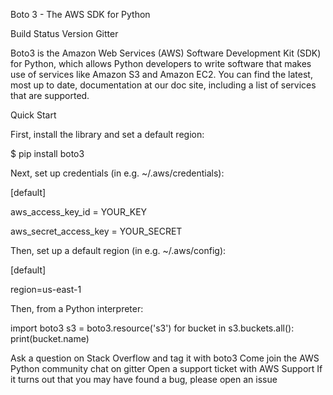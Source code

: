 Boto 3 - The AWS SDK for Python

Build Status Version Gitter

Boto3 is the Amazon Web Services (AWS) Software Development Kit (SDK) for Python, which allows Python developers to write software that makes use of services like Amazon S3 and Amazon EC2. You can find the latest, most up to date, documentation at our doc site, including a list of services that are supported.

Quick Start

First, install the library and set a default region:

$ pip install boto3

Next, set up credentials (in e.g. ~/.aws/credentials):

[default]

aws_access_key_id = YOUR_KEY

aws_secret_access_key = YOUR_SECRET

Then, set up a default region (in e.g. ~/.aws/config):

[default]

region=us-east-1

Then, from a Python interpreter:

import boto3
s3 = boto3.resource('s3')
for bucket in s3.buckets.all():
     print(bucket.name)

Ask a question on Stack Overflow and tag it with boto3
Come join the AWS Python community chat on gitter
Open a support ticket with AWS Support
If it turns out that you may have found a bug, please open an issue
